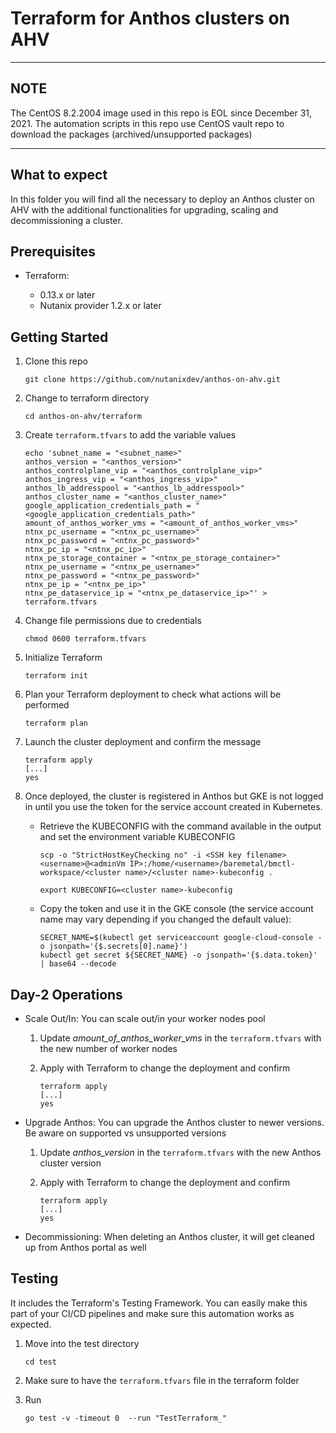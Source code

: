 # Terraform for Anthos clusters on AHV

---

## NOTE

The CentOS 8.2.2004 image used in this repo is EOL since December 31, 2021. The automation scripts in this repo use CentOS vault repo to download the packages (archived/unsupported packages)

---

## What to expect

In this folder you will find all the necessary to deploy an Anthos cluster on AHV with the additional functionalities for upgrading, scaling and decommissioning a cluster.

## Prerequisites

* Terraform:

  * 0.13.x or later
  * Nutanix provider 1.2.x or later

## Getting Started

1. Clone this repo

    ```terminal
    git clone https://github.com/nutanixdev/anthos-on-ahv.git
    ```

2. Change to terraform directory

    ```terminal
    cd anthos-on-ahv/terraform
    ```

3. Create `terraform.tfvars` to add the variable values

    ```terminal
    echo 'subnet_name = "<subnet_name>"
    anthos_version = "<anthos_version>"
    anthos_controlplane_vip = "<anthos_controlplane_vip>"
    anthos_ingress_vip = "<anthos_ingress_vip>"
    anthos_lb_addresspool = "<anthos_lb_addresspool>"
    anthos_cluster_name = "<anthos_cluster_name>"
    google_application_credentials_path = "<google_application_credentials_path>"
    amount_of_anthos_worker_vms = "<amount_of_anthos_worker_vms>"
    ntnx_pc_username = "<ntnx_pc_username>"
    ntnx_pc_password = "<ntnx_pc_password>"
    ntnx_pc_ip = "<ntnx_pc_ip>"
    ntnx_pe_storage_container = "<ntnx_pe_storage_container>"
    ntnx_pe_username = "<ntnx_pe_username>"
    ntnx_pe_password = "<ntnx_pe_password>"
    ntnx_pe_ip = "<ntnx_pe_ip>"
    ntnx_pe_dataservice_ip = "<ntnx_pe_dataservice_ip>"' > terraform.tfvars
    ```

4. Change file permissions due to credentials

    ```terminal
    chmod 0600 terraform.tfvars
    ```

5. Initialize Terraform

    ```terminal
    terraform init
    ```

6. Plan your Terraform deployment to check what actions will be performed

    ```terminal
    terraform plan
    ```

7. Launch the cluster deployment and confirm the message

    ```terminal
    terraform apply
    [...]
    yes
    ```

8. Once deployed, the cluster is registered in Anthos but GKE is not logged in until you use the token for the service account created in Kubernetes.

    * Retrieve the KUBECONFIG with the command available in the output and set the environment variable KUBECONFIG

        ```terminal
        scp -o "StrictHostKeyChecking no" -i <SSH key filename> <username>@<adminVm IP>:/home/<username>/baremetal/bmctl-workspace/<cluster name>/<cluster name>-kubeconfig .
        ```

        ```terminal
        export KUBECONFIG=<cluster name>-kubeconfig
        ```

    * Copy the token and use it in the GKE console (the service account name may vary depending if you changed the default value):

        ```terminal
        SECRET_NAME=$(kubectl get serviceaccount google-cloud-console -o jsonpath='{$.secrets[0].name}')
        kubectl get secret ${SECRET_NAME} -o jsonpath='{$.data.token}' | base64 --decode
        ```

## Day-2 Operations

* Scale Out/In: You can scale out/in your worker nodes pool

    1. Update *amount_of_anthos_worker_vms* in the `terraform.tfvars` with the new number of worker nodes

    2. Apply with Terraform to change the deployment and confirm

        ```terminal
        terraform apply
        [...]
        yes
        ```

* Upgrade Anthos: You can upgrade the Anthos cluster to newer versions. Be aware on supported vs unsupported versions

    1. Update *anthos_version* in the `terraform.tfvars` with the new Anthos cluster version

    2. Apply with Terraform to change the deployment and confirm

        ```terminal
        terraform apply
        [...]
        yes
        ```

* Decommissioning: When deleting an Anthos cluster, it will get cleaned up from Anthos portal as well

## Testing

It includes the Terraform's Testing Framework. You can easily make this part of your CI/CD pipelines and make sure this automation works as expected.

1. Move into the test directory

    ```terminal
    cd test
    ```

2. Make sure to have the `terraform.tfvars` file in the terraform folder

3. Run

    ```terminal
    go test -v -timeout 0  --run "TestTerraform_"
    ```